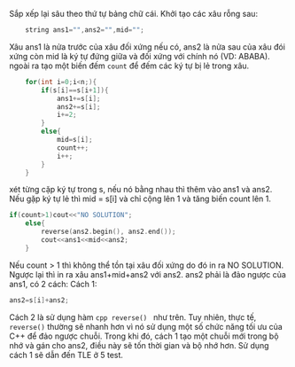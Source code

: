 Sắp xếp lại sâu theo thứ tự bảng chữ cái. Khởi tạo các xâu rỗng sau:
```cpp
    string ans1="",ans2="",mid="";
```
Xâu ans1 là nửa trước của xâu đối xứng nếu có, ans2 là nửa sau của xâu đói xứng còn mid là ký tự đứng giữa và đối xứng với chính nó (VD: ABABA). ngoài ra tạo một biến đếm ```count``` để đếm các ký tự bị lẻ trong xâu. 
```cpp
    for(int i=0;i<n;){
    	if(s[i]==s[i+1]){
    		ans1+=s[i];
    		ans2+=s[i];
    		i+=2;
		}
		else{
			mid=s[i];
			count++;
			i++;
		}
	}
```
xét từng cặp ký tự trong s, nếu nó bằng nhau thì thêm vào ans1 và ans2. Nếu gặp ký tự lẻ thì mid = s[i] và chỉ cộng lên 1 và tăng biến count lên 1.
```cpp
if(count>1)cout<<"NO SOLUTION";
	else{
		reverse(ans2.begin(), ans2.end());
		cout<<ans1<<mid<<ans2;
	}
```
Nếu count > 1 thì không thể tồn tại xâu đối xứng do đó in ra NO SOLUTION. Ngược lại thì in ra xâu ans1+mid+ans2 với ans2. ans2 phải là đảo ngược của ans1, có 2 cách:
Cách 1:
```cpp
ans2=s[i]+ans2;
```
Cách 2 là sử dụng hàm ```cpp reverse() ``` như trên. Tuy nhiên, thực tế, `reverse()` thường sẽ nhanh hơn vì nó sử dụng một số chức năng tối ưu của C++ để đảo ngược chuỗi. Trong khi đó, cách 1 tạo một chuỗi mới trong bộ nhớ và gán cho ans2, điều này sẽ tốn thời gian và bộ nhớ hơn.
Sử dụng cách 1 sẽ dẫn đến TLE ở 5 test.
